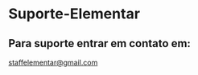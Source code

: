 # Suporte-Elementar

Para suporte entrar em contato em: 
----------------------------------
staffelementar@gmail.com
